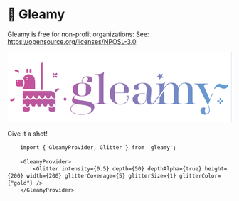 # 🪩 Gleamy
Gleamy is free for non-profit organizations:
See: https://opensource.org/licenses/NPOSL-3.0

![](readme-assets/gleamy.png)

Give it a shot! 
```
    import { GleamyProvider, Glitter } from 'gleamy';
    
    <GleamyProvider>
        <Glitter intensity={0.5} depth={50} depthAlpha={true} height={200} width={200} glitterCoverage={5} glitterSize={1} glitterColor={"gold"} />
    </GleamyProvider>
```